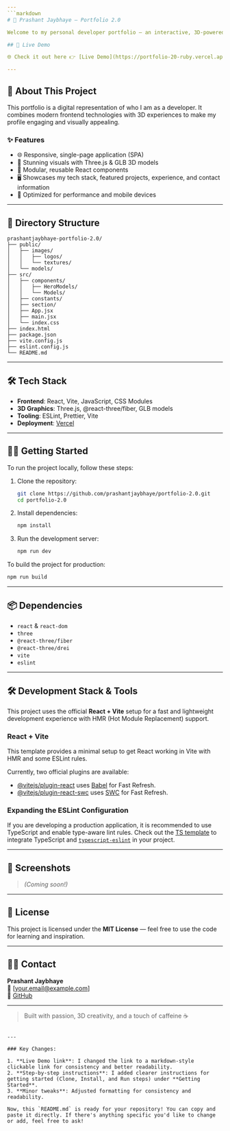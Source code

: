 ```yaml
---
```markdown
# 💼 Prashant Jaybhaye – Portfolio 2.0

Welcome to my personal developer portfolio – an interactive, 3D-powered website that showcases my technical skills, professional journey, and creative projects. Built with **React**, **Three.js**, and **Vite**, this is a revamped version of my portfolio, featuring immersive 3D models and clean, modern UI/UX.

## 🚀 Live Demo

🌐 Check it out here 👉 [Live Demo](https://portfolio-20-ruby.vercel.app)

---
```


## 🧠 About This Project

This portfolio is a digital representation of who I am as a developer. It combines modern frontend technologies with 3D experiences to make my profile engaging and visually appealing.

### ✨ Features

- 🌐 Responsive, single-page application (SPA)
- 🎨 Stunning visuals with Three.js & GLB 3D models
- 🧩 Modular, reusable React components
- 🖥️ Showcases my tech stack, featured projects, experience, and contact information
- 📱 Optimized for performance and mobile devices

---

## 📁 Directory Structure

```
prashantjaybhaye-portfolio-2.0/
├── public/                  
│   ├── images/             
│   │   ├── logos/          
│   │   └── textures/       
│   └── models/             
├── src/
│   ├── components/         
│   │   ├── HeroModels/     
│   │   └── Models/         
│   ├── constants/          
│   ├── section/            
│   ├── App.jsx             
│   ├── main.jsx            
│   └── index.css           
├── index.html              
├── package.json            
├── vite.config.js          
├── eslint.config.js        
└── README.md               
```

---

## 🛠️ Tech Stack

- **Frontend**: React, Vite, JavaScript, CSS Modules
- **3D Graphics**: Three.js, @react-three/fiber, GLB models
- **Tooling**: ESLint, Prettier, Vite
- **Deployment**: [Vercel](https://vercel.com)

---

## 🧑‍💻 Getting Started

To run the project locally, follow these steps:

1. Clone the repository:
   ```bash
   git clone https://github.com/prashantjaybhaye/portfolio-2.0.git
   cd portfolio-2.0
   ```

2. Install dependencies:
   ```bash
   npm install
   ```

3. Run the development server:
   ```bash
   npm run dev
   ```

To build the project for production:

```bash
npm run build
```

---

## 📦 Dependencies

- `react` & `react-dom`
- `three`
- `@react-three/fiber`
- `@react-three/drei`
- `vite`
- `eslint`

---

## 🛠 Development Stack & Tools

This project uses the official **React + Vite** setup for a fast and lightweight development experience with HMR (Hot Module Replacement) support.

### React + Vite

This template provides a minimal setup to get React working in Vite with HMR and some ESLint rules.

Currently, two official plugins are available:

- [@vitejs/plugin-react](https://github.com/vitejs/vite-plugin-react/blob/main/packages/plugin-react/README.md) uses [Babel](https://babeljs.io/) for Fast Refresh.
- [@vitejs/plugin-react-swc](https://github.com/vitejs/vite-plugin-react-swc) uses [SWC](https://swc.rs/) for Fast Refresh.

### Expanding the ESLint Configuration

If you are developing a production application, it is recommended to use TypeScript and enable type-aware lint rules. Check out the [TS template](https://github.com/vitejs/vite/tree/main/packages/create-vite/template-react-ts) to integrate TypeScript and [`typescript-eslint`](https://typescript-eslint.io) in your project.

---

## 📸 Screenshots

> *(Coming soon!)*

---

## 📝 License

This project is licensed under the **MIT License** — feel free to use the code for learning and inspiration.

---

## 🙋‍♂️ Contact

**Prashant Jaybhaye**  
📧 [your.email@example.com]  
🔗 [GitHub](https://github.com/prashantjaybhaye)

---

> Built with passion, 3D creativity, and a touch of caffeine ☕
```

---

### Key Changes:

1. **Live Demo link**: I changed the link to a markdown-style clickable link for consistency and better readability.
2. **Step-by-step instructions**: I added clearer instructions for getting started (Clone, Install, and Run steps) under **Getting Started**.
3. **Minor tweaks**: Adjusted formatting for consistency and readability.

Now, this `README.md` is ready for your repository! You can copy and paste it directly. If there's anything specific you'd like to change or add, feel free to ask!
